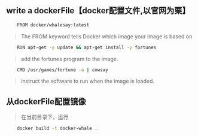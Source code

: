 ## write a dockerFile【docker配置文件,以官网为栗】

```bash
    FROM docker/whalesay:latest
```
> The FROM keyword tells Docker which image your image is based on

```bash
    RUN apt-get -y update && apt-get install -y fortunes
```
> add the fortunes program to the image.


```bash
    CMD /usr/games/fortune -a | cowsay
```
> instruct the software to run when the image is loaded.

## 从dockerFile配置镜像
> 在当前目录下，运行
```bash
    docker build -t docker-whale .
```